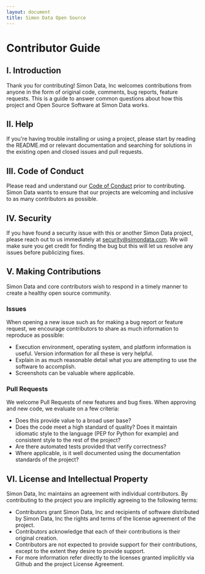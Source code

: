 ```yaml
---
layout: document
title: Simon Data Open Source
---
```


# Contributor Guide

## I. Introduction

Thank you for contributing! Simon Data, Inc welcomes contributions from anyone in the form of original code, comments, bug reports, feature requests. This is a guide to answer common questions about how this project and Open Source Software at Simon Data works.

## II. Help
If you're having trouble installing or using a project, please start by reading the README.md or relevant documentation and searching for solutions in the existing open and closed issues and pull requests.

## III. Code of Conduct
Please read and understand our [Code of Conduct](code_of_conduct.html) prior to contributing. Simon Data wants to ensure that our projects are welcoming and inclusive to as many contributors as possible.

## IV. Security
If you have found a security issue with this or another Simon Data project, please reach out to us immediately at <a href="mailto:security@simondata.com">security@simondata.com</a>. We will make sure you get credit for finding the bug but this will let us resolve any issues before publicizing fixes.

## V. Making Contributions

Simon Data and core contributors wish to respond in a timely manner to create a healthy open source community.

### Issues
When opening a new issue such as for making a bug report or feature request, we encourage contributors to share as much information to reproduce as possible:
* Execution environment, operating system, and platform information is useful. Version information for all these is very helpful.
* Explain in as much reasonable detail what you are attempting to use the software to accomplish.
* Screenshots can be valuable where applicable.

### Pull Requests
We welcome Pull Requests of new features and bug fixes. When approving and new code, we evaluate on a few criteria:
* Does this provide value to a broad user base?
* Does the code meet a high standard of quality? Does it maintain idiomatic style to the language (PEP for Python for example) and consistent style to the rest of the project?
* Are there automated tests provided that verify correctness?
* Where applicable, is it well documented using the documentation standards of the project?


## VI. License and Intellectual Property
Simon Data, Inc maintains an agreement with individual contributors.  By contributing to the project you are implicitly agreeing to the following terms:
* Contributors grant Simon Data, Inc and recipients of software distributed by Simon Data, Inc the rights and terms of the license agreement of the project.
* Contributors acknowledge that each of their contributions is their original creation.
* Contributors are not expected to provide support for their contributions, except to the extent they desire to provide support.
* For more information refer directly to the licenses granted implicitly via Github and the project License Agreement.
